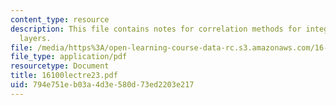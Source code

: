 ```yaml
---
content_type: resource
description: This file contains notes for correlation methods for integral boundary
  layers.
file: /media/https%3A/open-learning-course-data-rc.s3.amazonaws.com/16-100-aerodynamics-fall-2005/794e751eb03a4d3e580d73ed2203e217_16100lectre23.pdf
file_type: application/pdf
resourcetype: Document
title: 16100lectre23.pdf
uid: 794e751e-b03a-4d3e-580d-73ed2203e217
---
```

